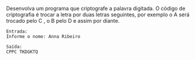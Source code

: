 Desenvolva um programa que criptografe a palavra digitada. O código de criptografia é trocar a letra por duas letras seguintes, por exemplo o A será trocado pelo C , o B pelo D e assim por diante.

```
Entrada:
Informe o nome: Anna Ribeiro
```

```
Saída:
CPPC TKDGKTQ
```